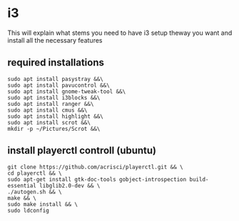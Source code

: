 # i3

This will explain what stems you need to have i3 setup theway you want and install all the necessary features

## required installations
```
sudo apt install pasystray &&\
sudo apt install pavucontrol &&\
sudo apt install gnome-tweak-tool &&\
sudo apt install i3blocks &&\
sudo apt install ranger &&\
sudo apt install cmus &&\
sudo apt install highlight &&\
sudo apt install scrot &&\
mkdir -p ~/Pictures/Scrot &&\
```

## install playerctl controll (ubuntu)
```
git clone https://github.com/acrisci/playerctl.git && \
cd playerctl && \
sudo apt-get install gtk-doc-tools gobject-introspection build-essential libglib2.0-dev && \
./autogen.sh && \
make && \
sudo make install && \
sudo ldconfig
```
